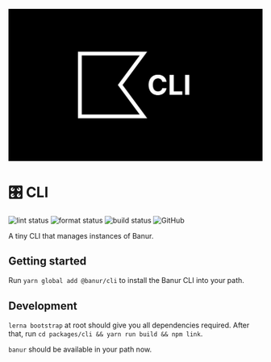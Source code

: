 ![CLI Header](../../assets/banur-cli.svg)

# 🎛 CLI

![lint status](https://github.com/rishiosaur/banur/workflows/lint/badge.svg)
![format status](https://github.com/rishiosaur/banur/workflows/format/badge.svg)
![build status](https://github.com/rishiosaur/banur/workflows/build/badge.svg)
![GitHub](https://img.shields.io/github/license/rishiosaur/banur)

A tiny CLI that manages instances of Banur.

## Getting started

Run `yarn global add @banur/cli` to install the Banur CLI into your path.

## Development

`lerna bootstrap` at root should give you all dependencies required. After that, run `cd packages/cli && yarn run build && npm link`.

`banur` should be available in your path now.
